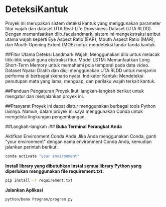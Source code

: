 # DeteksiKantuk
Proyek ini merupakan sistem deteksi kantuk yang menggunakan parameter fitur wajah dan dataset UTA Real-Life Drowsiness Dataset (UTA RLDD). Dengan memanfaatkan dlib_facelandmark, sistem ini mengekstraksi atribut utama wajah seperti Eye Aspect Ratio (EAR), Mouth Aspect Ratio (MAR), dan Mouth Opening Extent (MOE) untuk mendeteksi tanda-tanda kantuk.

##Fitur Utama
Deteksi Landmark Wajah: Menggunakan dlib untuk melacak titik-titik wajah guna ekstraksi fitur.
Model LSTM: Memanfaatkan Long Short-Term Memory untuk memahami pola temporal pada data video.
Dataset Nyata: Dilatih dan diuji menggunakan UTA RLDD untuk menjamin performa di berbagai skenario nyata.
Indikator Kantuk: Mendeteksi penutupan mata yang lama, menguap, dan perilaku wajah terkait kantuk.

##Panduan Pengaturan Proyek
Ikuti langkah-langkah berikut untuk mengatur dan menjalankan proyek ini.

##Prasyarat
Proyek ini dapat diatur menggunakan berbagai tools Python lainnya. Namun, dalam proyek ini saya menggunakan Conda untuk mengelola lingkungan pengembangan.

##Langkah-langkah :##
**Buka Terminal Perangkat Anda**

Aktifkan Environment Conda Anda
Jika Anda menggunakan Conda, ganti "your environment" dengan nama environment Conda Anda, kemudian jalankan perintah berikut:
```bash
conda activate "your environment"
```
**Install library yang dibutuhkan Instal semua library Python yang diperlukan menggunakan file requirement.txt:**
```bash
pip install -r requirement.txt
```
**Jalankan Aplikasi**
```bash
python/Demo Program/program.py
